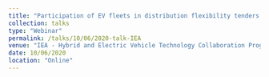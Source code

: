 ```yaml
---
title: "Participation of EV fleets in distribution flexibility tenders "
collection: talks
type: "Webinar"
permalink: /talks/10/06/2020-talk-IEA
venue: "IEA - Hybrid and Electric Vehicle Technology Collaboration Programme, Task 39 Task 43 Joint Workshop on Electric Vehicle: Grid and Market Integration"
date: 10/06/2020
location: "Online"
---
```


